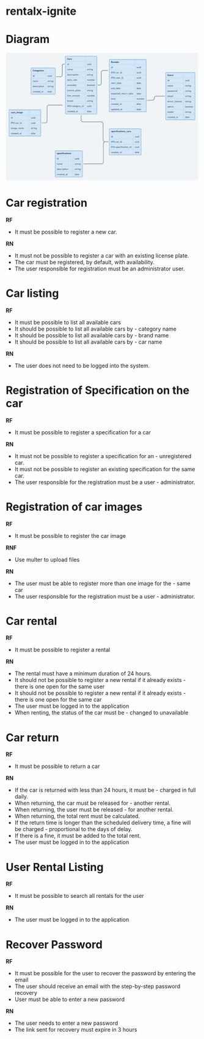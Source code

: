 # rentalx-ignite

# Diagram
<img src="./diagrama.png">


# Car registration

**RF**
- It must be possible to register a new car.


**RN**
- It must not be possible to register a car with an existing license plate.
- The car must be registered, by default, with availability.
- The user responsible for registration must be an administrator user.

# Car listing

**RF**
- It must be possible to list all available cars
- It should be possible to list all available cars by - category name
- It should be possible to list all available cars by - brand name
- It should be possible to list all available cars by - car name

**RN**
- The user does not need to be logged into the system.


# Registration of Specification on the car

**RF**
- It must be possible to register a specification for a car


**RN**
- It must not be possible to register a specification for an - unregistered car.
- It must not be possible to register an existing specification for the same car.
- The user responsible for the registration must be a user - administrator.


# Registration of car images

**RF**
- It must be possible to register the car image

**RNF**
- Use multer to upload files

**RN**
- The user must be able to register more than one image for the - same car
- The user responsible for the registration must be a user - administrator.


# Car rental

**RF**
- It must be possible to register a rental


**RN**
- The rental must have a minimum duration of 24 hours.
- It should not be possible to register a new rental if it already exists - there is one open for the same user
- It should not be possible to register a new rental if it already exists - there is one open for the same car
- The user must be logged in to the application
- When renting, the status of the car must be - changed to unavailable


# Car return

**RF**
- It must be possible to return a car

**RN**
- If the car is returned with less than 24 hours, it must be - charged in full daily.
- When returning, the car must be released for - another rental.
- When returning, the user must be released - for another rental.
- When returning, the total rent must be calculated.
- If the return time is longer than the scheduled delivery time, a fine will be charged - proportional to the days of delay.
- If there is a fine, it must be added to the total rent.
- The user must be logged in to the application


# User Rental Listing

**RF**
- It must be possible to search all rentals for the user

**RN**
- The user must be logged in to the application


# Recover Password

**RF**
- It must be possible for the user to recover the password by entering the email
- The user should receive an email with the step-by-step password recovery
- User must be able to enter a new password

**RN**
- The user needs to enter a new password
- The link sent for recovery must expire in 3 hours 
